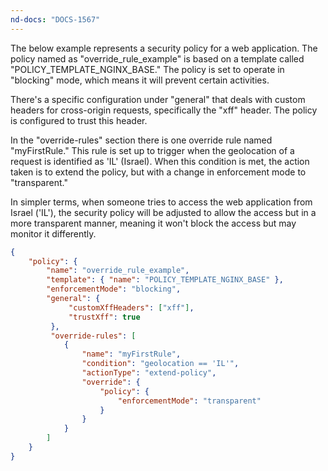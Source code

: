 ```yaml
---
nd-docs: "DOCS-1567"
---
```


The below example represents a security policy for a web application. The policy named as "override_rule_example" is based on a template called "POLICY_TEMPLATE_NGINX_BASE." The policy is set to operate in "blocking" mode, which means it will prevent certain activities.

There's a specific configuration under "general" that deals with custom headers for cross-origin requests, specifically the "xff" header. The policy is configured to trust this header.

In the "override-rules" section there is one override rule named "myFirstRule." This rule is set up to trigger when the geolocation of a request is identified as 'IL' (Israel). When this condition is met, the action taken is to extend the policy, but with a change in enforcement mode to "transparent."

In simpler terms, when someone tries to access the web application from Israel ('IL'), the security policy will be adjusted to allow the access but in a more transparent manner, meaning it won't block the access but may monitor it differently.

```json
{
    "policy": {
        "name": "override_rule_example",
        "template": { "name": "POLICY_TEMPLATE_NGINX_BASE" },
        "enforcementMode": "blocking",
        "general": {
             "customXffHeaders": ["xff"],
             "trustXff": true
         },
         "override-rules": [
            {
                "name": "myFirstRule",
                "condition": "geolocation == 'IL'",
                "actionType": "extend-policy",
                "override": {
                    "policy": {
                        "enforcementMode": "transparent"
                    }
                }
            }
        ]
    }
}
```